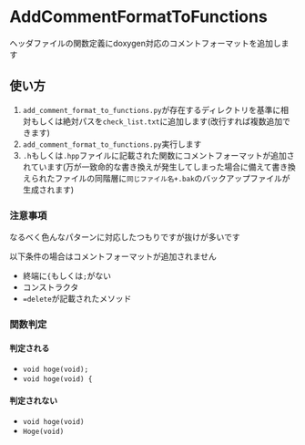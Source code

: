 # AddCommentFormatToFunctions
ヘッダファイルの関数定義にdoxygen対応のコメントフォーマットを追加します

## 使い方
1. `add_comment_format_to_functions.py`が存在するディレクトリを基準に相対もしくは絶対パスを`check_list.txt`に追加します(改行すれば複数追加できます)
2. `add_comment_format_to_functions.py`実行します
3. `.h`もしくは`.hpp`ファイルに記載された関数にコメントフォーマットが追加されています(万が一致命的な書き換えが発生してしまった場合に備えて書き換えられたファイルの同階層に`同じファイル名+.bak`のバックアップファイルが生成されます)


### 注意事項
なるべく色んなパターンに対応したつもりですが抜けが多いです

以下条件の場合はコメントフォーマットが追加されません
* 終端に`{`もしくは`;`がない
* コンストラクタ
* `=delete`が記載されたメソッド

### 関数判定
#### 判定される
* `void hoge(void);`
* `void hoge(void) {`

#### 判定されない
* `void hoge(void)`
* `Hoge(void)`

